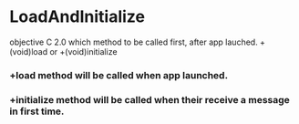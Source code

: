 # LoadAndInitialize
objective C 2.0      which    method  to be called first, after app lauched.   +(void)load  or +(void)initialize


### +load method will be called when app launched.      
### +initialize method will be called when their receive a message in  first time.
